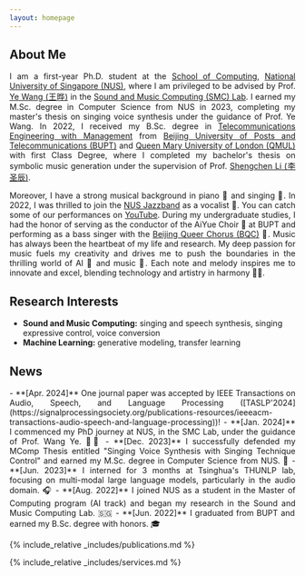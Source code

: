 ```yaml
---
layout: homepage
---
```


## About Me

<p align="justify">
I am a first-year Ph.D. student at the <a href="https://www.comp.nus.edu.sg/">School of Computing</a>, <a href="https://www.nus.edu.sg/">National University of Singapore (NUS)</a>, where I am privileged to be advised by Prof. <a href="https://www.comp.nus.edu.sg/cs/people/wangye/">Ye Wang (王晔)</a> in the <a href="https://smcnus.comp.nus.edu.sg/">Sound and Music Computing (SMC) Lab</a>. I earned my M.Sc. degree in Computer Science from NUS in 2023, completing my master's thesis on singing voice synthesis under the guidance of Prof. Ye Wang. In 2022, I received my B.Sc. degree in <a href="https://is.bupt.edu.cn/">Telecommunications Engineering with Management</a> from <a href="http://www.bupt.edu.cn/">Beijing University of Posts and Telecommunications (BUPT)</a> and <a href="https://www.qmul.ac.uk/">Queen Mary University of London (QMUL)</a> with first Class Degree, where I completed my bachelor's thesis on symbolic music generation under the supervision of Prof. <a href="https://shengchenli.github.io/">Shengchen Li (李圣辰)</a>.
</p>

<p align="justify">
Moreover, I have a strong musical background in piano 🎹 and singing 🎤. In 2022, I was thrilled to join the <a href="https://cfa.nus.edu.sg/explore/talent/arts-groups/music/nus-jazz-band/">NUS Jazzband</a> as a vocalist 🎷. You can catch some of our performances on <a href="https://www.youtube.com/@nusjazzband">YouTube</a>. During my undergraduate studies, I had the honor of serving as the conductor of the AiYue Choir 🎼 at BUPT and performing as a bass singer with the <a href="https://www.youtube.com/channel/UCNMAnNY_93rND1mh8qRP7fQ">Beijing Queer Chorus (BQC)</a> 🌈. 
Music has always been the heartbeat of my life and research. My deep passion for music fuels my creativity and drives me to push the boundaries in the thrilling world of AI 🤖 and music 🎵. Each note and melody inspires me to innovate and excel, blending technology and artistry in harmony 🚀✨.
</p>

## Research Interests
- **Sound and Music Computing:** singing and speech synthesis, singing expressive control, voice conversion
- **Machine Learning:** generative modeling, transfer learning

## News
<div style="text-align: justify;">
- **[Apr. 2024]** One journal paper was accepted by IEEE Transactions on Audio, Speech, and Language Processing ([TASLP'2024](https://signalprocessingsociety.org/publications-resources/ieeeacm-transactions-audio-speech-and-language-processing))!
- **[Jan. 2024]** I commenced my PhD journey at NUS, in the SMC Lab, under the guidance of Prof. Wang Ye. 🥰✨
- **[Dec. 2023]** I successfully defended my MComp Thesis entitled "Singing Voice Synthesis with Singing Technique Control" and earned my M.Sc. degree in Computer Science from NUS. 🥳
- **[Jun. 2023]** I interned for 3 months at Tsinghua's THUNLP lab, focusing on multi-modal large language models, particularly in the audio domain. 🎧
- **[Aug. 2022]** I joined NUS as a student in the Master of Computing program (AI track) and began my research in the Sound and Music Computing Lab. 🇸🇬
- **[Jun. 2022]** I graduated from BUPT and earned my B.Sc. degree with honors. 🎓
</div>

{% include_relative _includes/publications.md %}

{% include_relative _includes/services.md %}
